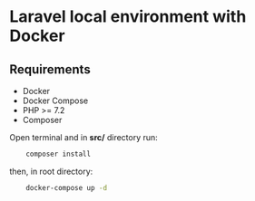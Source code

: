 # Laravel local environment with Docker
## Requirements
* Docker
* Docker Compose
* PHP >= 7.2
* Composer

Open terminal and in  **src/** directory run:
```bash
	composer install
``` 
then, in root directory: 
```bash 
	docker-compose up -d
```



